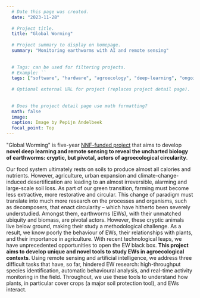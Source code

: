 ```yaml
---
  # Date this page was created.
  date: "2023-11-28"
  
  # Project title.
  title: "Global Worming"
  
  # Project summary to display on homepage.
  summary: "Monitoring earthworms with AI and remote sensing"
  
  
  # Tags: can be used for filtering projects.
  # Example: ``
  tags: ["software", "hardware", "agroecology", "deep-learning", "ongoing"]
  
  # Optional external URL for project (replaces project detail page).
  
  
  # Does the project detail page use math formatting?
  math: false
  image:
  caption: Image by Pepijn Andelbeek 
  focal_point: Top
---
```

    
"Global Worming" is five-year [NNF-funded project](https://researchleaderprogramme.com/recipients/quentin-geissmann/) that aims to develop **novel deep learning and remote sensing to reveal the uncharted biology of earthworms: cryptic, but pivotal, actors of agroecological circularity**.

Our food system ultimately rests on soils to produce almost all calories and nutrients. However, agriculture, urban expansion and climate-change-induced desertification are leading to an almost irreversible, alarming and large-scale soil loss. As part of our green transition, farming must become less extractive, more restorative and circular. This change of paradigm must translate into much more research on the processes and organisms, such as decomposers, that enact circularity – which have hitherto been severely understudied. Amongst them, earthworms (EWs), with their unmatched ubiquity and biomass, are pivotal actors. However, these cryptic animals live below ground, making their study a methodological challenge. As a result, we know poorly the behaviour of EWs, their relationships with plants, and their importance in agriculture. With recent technological leaps, we have unprecedented opportunities to open the EW black box. **This project aims to develop unique and novel tools to study EWs in agroecological contexts**. Using remote sensing and artificial intelligence, we address three difficult tasks that have, so far, hindered EW research: high-throughput species identification, automatic behavioural analysis, and real-time activity monitoring in the field. Throughout, we use these tools to understand how plants, in particular cover crops (a major soil protection tool), and EWs interact. 



